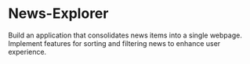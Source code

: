 # News-Explorer
Build an application that consolidates news items into a single webpage. Implement features for sorting and filtering news to enhance user experience.
